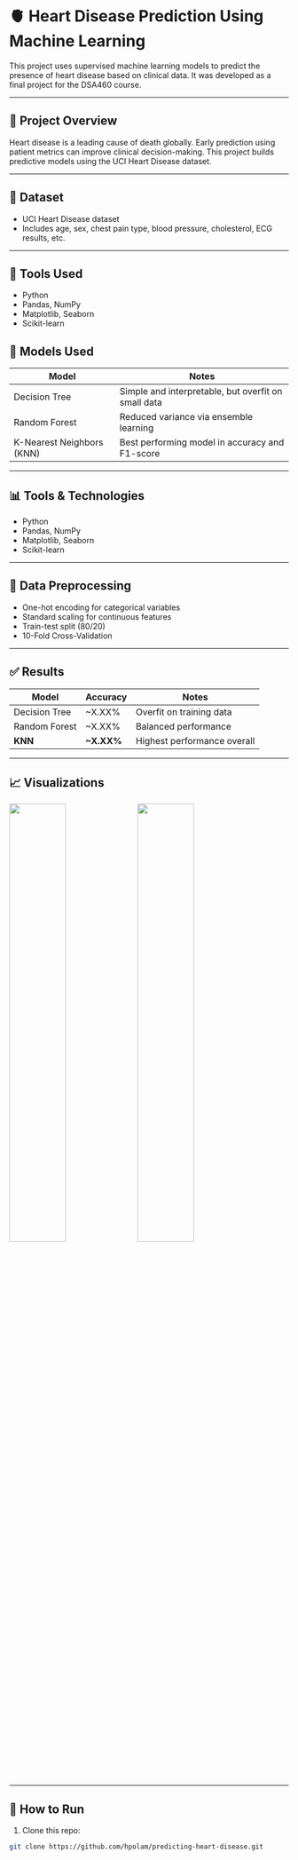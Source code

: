 # 🫀 Heart Disease Prediction Using Machine Learning

This project uses supervised machine learning models to predict the presence of heart disease based on clinical data. It was developed as a final project for the DSA460 course.

---

## 📂 Project Overview

Heart disease is a leading cause of death globally. Early prediction using patient metrics can improve clinical decision-making. This project builds predictive models using the UCI Heart Disease dataset.

---
## 📁 Dataset

- UCI Heart Disease dataset
- Includes age, sex, chest pain type, blood pressure, cholesterol, ECG results, etc.

---

## 🔧 Tools Used

- Python
- Pandas, NumPy
- Matplotlib, Seaborn
- Scikit-learn
## 🧠 Models Used

| Model           | Notes |
|----------------|-------|
| Decision Tree   | Simple and interpretable, but overfit on small data |
| Random Forest   | Reduced variance via ensemble learning |
| K-Nearest Neighbors (KNN) | Best performing model in accuracy and F1-score |

---

## 📊 Tools & Technologies

- Python
- Pandas, NumPy
- Matplotlib, Seaborn
- Scikit-learn

---

## 🧹 Data Preprocessing

- One-hot encoding for categorical variables
- Standard scaling for continuous features
- Train-test split (80/20)
- 10-Fold Cross-Validation

---

## ✅ Results

| Model          | Accuracy | Notes |
|----------------|----------|-------|
| Decision Tree  | ~X.XX%   | Overfit on training data |
| Random Forest  | ~X.XX%   | Balanced performance |
| **KNN**        | **~X.XX%** | Highest performance overall |


---

## 📈 Visualizations

<p float="left">
  <img src="visuals/age_before.png" width="45%" />
  <img src="visuals/age_after.png" width="45%" />
</p>

---

## 🧪 How to Run

1. Clone this repo:
```bash
git clone https://github.com/hpolam/predicting-heart-disease.git
